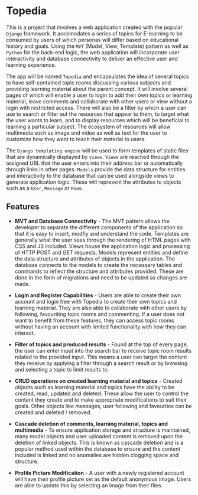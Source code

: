 # Topedia
This is a project that involves a web application created with the popular `Django` framework. It accomodates a series of topics for E-learning to be consumed by users of which personas will differ based on educational history and goals. Using the `MVT` (Model, View, Template) pattern as well as `Python` for the back-end logic, the web application will incorporate user interactivity and database connectivity to deliver an effective user and learning experience. 

The app will be named `Topedia` and encapsulates the idea of several topics to have self-contained topic rooms discussing various subjects and providing learning material about the parent concept. It will involve several pages of which will enable a user to login to add their own topics or learning material, leave comments and collaborate with other users or view without a login with restricted access. There will also be a filter by which a user can use to search or filter out the resources that appear to them, to target what the user wants to learn, and to display resources which will be beneficial to learning a particular subject. The ecosystem of resources will allow multimedia such as image and video as well as text for the user to customize how they want to teach their material to users. 

The `Django templating engine` will be used to form templates of static files that are dynamically displayed by `views`. `Views` are reached through the assigned URL that the user enters into their address bar or automatically through links in other pages. `Models` provide the data structure for entities and interactivity to the database that can be used alongside views to generate application logic. These will represent the attributes to objects such as a `User`, `Message` or `Room`.

## Features
- **MVT and Database Connectivity** - The MVT pattern allows the developer to separate the different components of the application so that it is easy to insert, modfiy and understand the code. Templates are generally what the user sees through the rendering of HTML pages with CSS and JS included. Views house the application logic and processing of HTTP POST and GET requests. Models represent entities and define the data structure and attributes of objects in the application. The database connects to the models to create the necessary tables and commands to reflect the structure and attributes provided. These are done in the form of migrations and need to be updated as changes are made.

- **Login and Register Capabilities** - Users are able to create their own account and login free with Topedia to create their own topics and learning material. They are also able to collaborate with other users by following, favouriting topic rooms and commenting. If a user does not want to benefit from these features, they can access topic rooms without having an account with limited functionality with how they can interact.

- **Filter of topics and produced results** - Found at the top of every page, the user can enter input into the search bar to receive topic room results related to the provided input. This means a user can target the content they receive by applying a filter through a search result or by browsing and selecting a topic to limit results to.

- **CRUD operations on created learning material and topics** - Created objects such as learning material and topics have the ability to be created, read, updated and deleted. These allow the user to control the content they create and to make appropriate modifications to suit their goals. Other objects like messages, user following and favourties can be created and deleted / removed. 

- **Cascade deletion of comments, learning material, topics and multimedia** - To ensure application storage and structure is maintained, many model objects and user uploaded content is removed upon the deletion of linked objects. This is known as cascade deletion and is a popular method used within the database to ensure and the content included is linked and no anomalies are hidden clogging space and structure. 

- **Profile Picture Modification** - A user with a newly registered account will have their profile picture set as the default anonymous image. Users are able to update this by selecting an image from their files.
